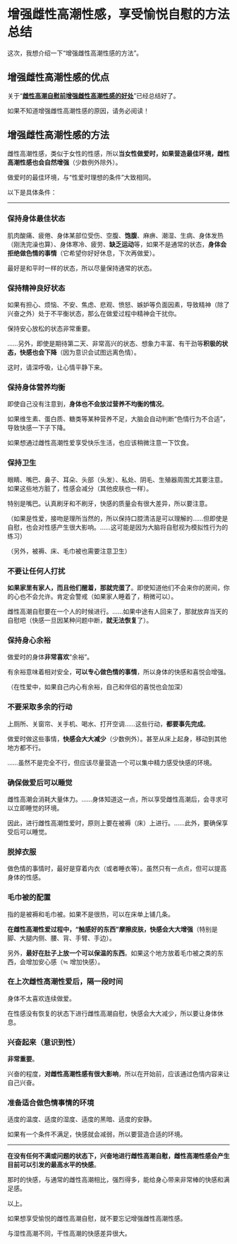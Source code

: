 # 增强雌性高潮性感，享受愉悦自慰的方法总结 [​](#增强雌性高潮性感-享受愉悦自慰的方法总结)

这次，我想介绍一下“增强雌性高潮性感的方法”。

## 增强雌性高潮性感的优点 [​](#增强雌性高潮性感的优点)

关于“**[雌性高潮自慰前增强雌性高潮性感的好处](/h-life/femorg/info/page-a4-22.html)**”已经总结好了。

如果不知道增强雌性高潮性感的原因，请务必阅读！

## 增强雌性高潮性感的方法 [​](#增强雌性高潮性感的方法)

雌性高潮性感，类似于女性的性感，所以**当女性做爱时，如果营造最佳环境，雌性高潮性感也会自然增强**（少数例外除外）。

做爱时的最佳环境，与“性爱时理想的条件”大致相同。

以下是具体条件：

* * *

### 保持身体最佳状态 [​](#保持身体最佳状态)

肌肉酸痛、疲倦、身体某部位受伤、空腹、**饱腹**、麻痹、潮湿、生病、身体发热（刚洗完澡也算）、身体寒冷、疲劳、**缺乏运动**等，如果不是通常的状态，**身体会拒绝做色情的事情**（它希望你好好休息，下次再做爱）。

最好是和平时一样的状态，所以尽量保持通常的状态。

### 保持精神良好状态 [​](#保持精神良好状态)

如果有担心、烦恼、不安、焦虑、悲观、愤怒、嫉妒等负面因素，导致精神（除了兴奋之外）处于不平衡状态，那么在做爱过程中精神会干扰你。

保持安心放松的状态非常重要。

……另外，即使是期待第二天、非常高兴的状态、想象力丰富、有干劲等**积极的状态，快感也会下降**（因为意识会试图远离色情）。

这时，请深呼吸，让心情平静下来。

### 保持身体营养均衡 [​](#保持身体营养均衡)

即使自己没有注意到，**身体也不会放过营养不均衡的情况**。

如果维生素、蛋白质、糖类等某种营养不足，大脑会自动判断“色情行为不合适”，导致快感一下子下降。

如果想通过雌性高潮性爱享受快乐生活，也应该稍微注意一下饮食。

### 保持卫生 [​](#保持卫生)

眼睛、嘴巴、鼻子、耳朵、头部（头发）、私处、阴毛、生殖器周围尤其要注意。如果这些地方脏了，性感会减分（其他皮肤也一样）。

特别是嘴巴。认真刷牙和不刷牙，快感的质量会有很大差异，所以要注意。

（如果是性爱，接吻是理所当然的，所以保持口腔清洁是可以理解的……但即使是自慰，也会对性感产生很大影响。……这可能是因为大脑将自慰视为模拟性行为的练习）

（另外，被褥、床、毛巾被也需要注意卫生）

### 不要让任何人打扰 [​](#不要让任何人打扰)

**如果家里有家人，而且他们醒着，那就完蛋了**。即使知道他们不会来你的房间，你的心也不会允许。肯定会警戒（如果家人睡着了，稍微可以）。

雌性高潮自慰要在一个人的时候进行。……如果中途有人回来了，那就放弃当天的自慰吧（快感一旦因某种问题中断，**就无法恢复**了）。

### 保持身心余裕 [​](#保持身心余裕)

做爱时的身体**非常喜欢**“余裕”。

有余裕意味着相对安全，**可以专心做色情的事情**，所以身体的快感和喜悦会增强。

（在性爱中，如果自己内心有余裕，自己和伴侣的喜悦也会加深）

### 不要采取多余的行动 [​](#不要采取多余的行动)

上厕所、关窗帘、关手机、喝水、打开空调……这些行动，**都要事先完成**。

做爱时做这些事情，**快感会大大减少**（少数例外）。甚至从床上起身，移动到其他地方都不行。

……虽然不是完全不行，但应该尽量营造一个可以集中精力感受快感的环境。

### 确保做爱后可以睡觉 [​](#确保做爱后可以睡觉)

雌性高潮会消耗大量体力。……身体知道这一点，所以享受雌性高潮后，会寻求可以立即睡觉的环境。

因此，进行雌性高潮性爱时，原则上要在被褥（床）上进行。……此外，要确保享受后可以睡觉。

### 脱掉衣服 [​](#脱掉衣服)

做色情的事情时，最好是穿着内衣（或者睡衣等）。虽然只有一点点，但可以提高身体的性感。

### 毛巾被的配置 [​](#毛巾被的配置)

指的是被褥和毛巾被。如果不是很热，可以在床单上铺几条。

**在雌性高潮性爱过程中，“触感好的东西”摩擦皮肤，快感会大大增强**（特别是脚、大腿内侧、腰、背、手臂、手边）。

另外，**最好在肚子上放一个可以保温的东西**。如果这个地方放着毛巾被之类的东西，会增加安心感（≒ 增加快感）。

### 在上次雌性高潮性爱后，隔一段时间 [​](#在上次雌性高潮性爱后-隔一段时间)

身体不太喜欢连续做爱。

在性感没有恢复的状态下进行雌性高潮自慰，快感会大大减少，所以要让身体休息。

### 兴奋起来（意识到性） [​](#兴奋起来-意识到性)

**非常重要**。

兴奋的程度，**对雌性高潮性感有很大影响**，所以在开始前，应该通过色情内容来让自己兴奋。

### 准备适合做色情事情的环境 [​](#准备适合做色情事情的环境)

适度的温度、适度的湿度、适度的黑暗、适度的安静。

如果有一个条件不满足，快感就会减弱，所以要营造合适的环境。

* * *

**在没有任何不满或问题的状态下，兴奋地进行雌性高潮自慰，雌性高潮性感会产生目前可以引发的最高水平的快感**。

那时的快感，与通常的雌性高潮相比，强烈得多，能给身心带来非常棒的快感和满足感。

以上。

如果想享受愉悦的雌性高潮自慰，就不要忘记增强雌性高潮性感。

与湿性高潮不同，干性高潮的快感差异很大。